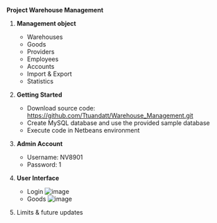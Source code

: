 ****Project Warehouse Management****
1. **Management object**
   - Warehouses
   - Goods
   - Providers
   - Employees
   - Accounts
   - Import & Export
   - Statistics
2. **Getting Started**
   - Download source code:
     https://github.com/Ttuandatt/Warehouse_Management.git
   - Create MySQL database and use the provided sample database
   - Execute code in Netbeans environment
3. **Admin Account**
   - Username: NV8901
   - Password: 1
4. **User Interface**
   - Login
   ![image](https://github.com/Ttuandatt/Warehouse_Management/assets/139537793/50d76a69-db68-4f32-8bee-2ccac4f5ce90)
   - Goods
   ![image](https://github.com/Ttuandatt/Warehouse_Management/assets/139537793/ab9a5800-c1d7-4785-ab63-2db7933b3b37)

6. Limits & future updates

